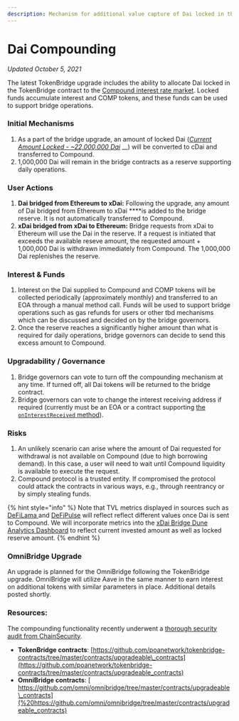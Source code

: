 ```yaml
---
description: Mechanism for additional value capture of Dai locked in the bridge
---
```


# Dai Compounding

_Updated October 5, 2021_

The latest TokenBridge upgrade includes the ability to allocate Dai locked in the TokenBridge contract to the [Compound interest rate market](https://compound.finance/). Locked funds accumulate interest and COMP tokens, and these funds can be used to support bridge operations. 

### Initial Mechanisms

1. As a part of the bridge upgrade, an amount of locked Dai \([_Current Amount Locked - ~22,000,000 Dai_](https://etherscan.io/token/0x6b175474e89094c44da98b954eedeac495271d0f?a=0x4aa42145aa6ebf72e164c9bbc74fbd3788045016) __\) will be converted to cDai and transferred to Compound.
2. 1,000,000 Dai will remain in the bridge contracts as a reserve supporting daily operations.

### User Actions

1. **Dai bridged from Ethereum to xDai:** Following the upgrade, any amount of Dai bridged from Ethereum to xDai ****is added to the bridge reserve. It is not automatically transferred to Compound.
2. **xDai bridged from xDai to Ethereum:** Bridge requests from xDai to Ethereum will use the Dai in the reserve. If a request is initiated that exceeds the available reseve amount, the requested amount + 1,000,000 Dai is withdrawn immediately from Compound. The 1,000,000 Dai replenishes the reserve.

### Interest & Funds

1. Interest on the Dai supplied to Compound and COMP tokens will be collected periodically \(approximately monthly\) and transferred to an EOA through a manual method call. Funds will be used to support bridge operations such as gas refunds for users or other tbd mechanisms which can be discussed and decided on by the bridge governors.
2. Once the reserve reaches a significantly higher amount than what is required for daily operations, bridge governors can decide to send this excess amount to Compound.

### Upgradability / Governance

1. Bridge governors can vote to turn off the compounding mechanism at any time. If turned off, all Dai tokens will be returned to the bridge contract.
2. Bridge governors can vote to change the interest receiving address if required \(currently must be an EOA or a contract supporting [the `onInterestReceived` method](https://github.com/poanetwork/tokenbridge-contracts/blob/master/contracts/interfaces/IInterestReceiver.sol)\).

### Risks

1. An unlikely scenario can arise where the amount of Dai requested for withdrawal is not available on Compound \(due to high borrowing demand\). In this case, a user will need to wait until Compound liquidity is available to execute the request. 
2. Compound protocol is a trusted entity. If compromised the protocol could attack the contracts in various ways, e.g., through reentrancy or by simply stealing funds. 

{% hint style="info" %}
Note that TVL metrics displayed in sources such as [DeFiLama ](https://defillama.com/protocol/xdai-stake)and [DeFiPulse](https://defipulse.com/xdai) will reflect reflect different values once Dai is sent to Compound. We will incorporate metrics into the [xDai Bridge Dune Analytics Dashboard](https://dune.xyz/maxaleks/xDai-Bridge) to reflect current invested amount as well as locked reserve amount.
{% endhint %}

### OmniBridge Upgrade

An upgrade is planned for the OmniBridge following the TokenBridge upgrade. OmniBridge will utilize Aave in the same manner to earn interest on additional tokens with similar parameters in place. Additional details posted shortly.

### Resources:

The compounding functionality recently underwent a [thorough security audit from ChainSecurity](../../../for-developers/security-audits.md#omnibridge-audit-by-chainsecurity-1).

* **TokenBridge contracts**: [https://github.com/poanetwork/tokenbridge-contracts/tree/master/contracts/upgradeable\_contracts](https://github.com/poanetwork/tokenbridge-contracts/tree/master/contracts/upgradeable_contracts)
* **OmniBridge contracts**: [ https://github.com/omni/omnibridge/tree/master/contracts/upgradeable\_contracts](%20https://github.com/omni/omnibridge/tree/master/contracts/upgradeable_contracts)



